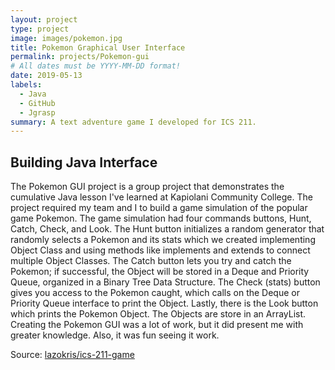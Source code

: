 ```yaml
---
layout: project
type: project
image: images/pokemon.jpg
title: Pokemon Graphical User Interface 
permalink: projects/Pokemon-gui
# All dates must be YYYY-MM-DD format!
date: 2019-05-13
labels:
  - Java
  - GitHub
  - Jgrasp
summary: A text adventure game I developed for ICS 211.
---
```

## Building Java Interface
The Pokemon GUI project is a group project that demonstrates the cumulative Java lesson I've learned at Kapiolani Community College. The project required my team and I to build a game simulation of the popular game Pokemon. The game simulation had four commands buttons, Hunt, Catch, Check, and Look. The Hunt button initializes a random generator that randomly selects a Pokemon and its stats which we created implementing Object Class and using methods like implements and extends to connect multiple Object Classes. The Catch button lets you try and catch the Pokemon; if successful, the Object will be stored in a Deque and Priority Queue, organized in a Binary Tree Data Structure. The Check (stats) button gives you access to the Pokemon caught, which calls on the Deque or Priority Queue interface to print the Object. Lastly, there is the Look button which prints the Pokemon Object. The Objects are store in an ArrayList. Creating the Pokemon GUI was a lot of work, but it did present me with greater knowledge. Also, it was fun seeing it work.

Source: <a href="https://github.com/Lazokris/a9-pokegui-s20-a9-group-1"><i class="large github icon "></i>lazokris/ics-211-game</a>
